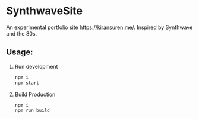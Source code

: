 # SynthwaveSite
An experimental portfolio site https://kiransuren.me/. Inspired by Synthwave and the 80s.

## Usage:

1. Run development
   ```bash
   npm i
   npm start
   ```

2. Build Production
   ```bash
   npm i 
   npm run build
   ```